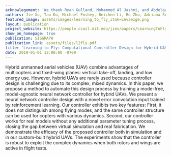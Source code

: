 ```yaml
---
acknowlegement: 'We thank Ryan Gulland, Mohammed Al Jashmi, and Abdelgadir Balla for providing insightful ideas of hybrid UAVs designs. This work was supported by Air Force Research Laboratory''s sponsorship of Julia: A Fresh Approach to Technical Computing and Data Processing (Sponsor Award ID FA8750-15-2-0272, MIT Award ID 024831-00003).'
authors: Jie Xu, Tao Du, Michael Foshey, Beichen Li, Bo Zhu, Adriana Schulz, Wojciech Matusik
featured_image: assets/images/learning_to_fly_itok=LAvaeIge.png
layout: publication
project_website: https://people.csail.mit.edu/jiex/papers/LearningToFly/index.html
show_on_homepage: true
publication: SIGGRAPH
publication_link: assets/files/l2fly.pdf
title: 'Learning to Fly: Computational Controller Design for Hybrid UAVs with Reinforcement Learning'
date: 2019-01-01 12:00:00 -0700
---
```


Hybrid unmanned aerial vehicles (UAV) combine advantages of multicopters and fixed-wing planes: vertical take-off, landing, and low energy use. However, hybrid UAVs are rarely used because controller design is challenging due to its complex, mixed dynamics. In this paper, we propose a method to automate this design process by training a mode-free, model-agnostic neural network controller for hybrid UAVs. We present a neural network controller design with a novel error convolution input trained by reinforcement learning. Our controller exhibits two key features: First, it does not distinguish among flying modes, and the same controller structure can be used for copters with various dynamics. Second, our controller works for real models without any additional parameter tuning process, closing the gap between virtual simulation and real fabrication. We demonstrate the efficacy of the proposed controller both in simulation and in our custom-built hybrid UAVs. The experiments show that the controller is robust to exploit the complex dynamics when both rotors and wings are active in flight tests.